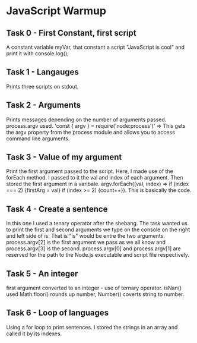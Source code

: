 # JavaScript Warmup

## Task 0 - First Constant, first script
A constant variable myVar, that constant a script "JavaScript is cool" and print it with console.log();

## Task 1 - Langauges
Prints three scripts on stdout.

## Task 2 - Arguments
Prints messages depending on the number of arguments passed. process.argv used.
'const { argv } = require('node:process')' => This gets the argv property from the process module and allows you to access
command line arguments.

## Task 3 - Value of my argument
Print the first argument passed to the script. Here, I made use of the forEach method. I passed to it the val and index
of each argument. Then stored the first argument in a varibale.
argv.forEach((val, index) => if (index === 2) {firstArg = val} if (index >= 2)  {count++}). This is basically the code.

## Task 4 - Create a sentence
In this one I used a tenary operator after the shebang. The task wanted us to print the first and second arguments we type 
on the console on the right and left side of is. That is "is" would be entre the two arguments. process.argv[2] is the first
argument we pass as we all know and process.argv[3] is the second. process.argv[0] and process.argv[1] are reserved for the path
to the Node.js executable and script file respectively.

## Task 5 - An integer
first argument converted to an integer - use of ternary operator. isNan() used Math.floor() rounds up number, Number()
coverts string to number.

## Task 6 - Loop of languages
Using a for loop to print sentences. I stored the strings in an array and called it by its indexes.

